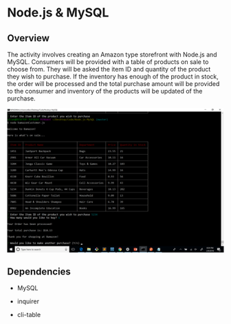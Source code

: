 # Node.js & MySQL

## Overview

The activity involves creating an Amazon type storefront with Node.js and MySQL. Consumers will be provided with a table of products on sale to choose from. They will be asked the item ID and quantity of the product they wish to purchase. If the inventory has enough of the product in stock, the order will be processed and the total purchase amount will be provided to the consumer and inventory of the products will be updated of the purchase.

![Bamazon](/bamazon.PNG)

## Dependencies

* MySQL

* inquirer 

* cli-table
